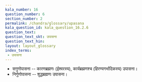 ```yaml
---
kala_number: 16
question_number: 6
section_number: 2
permalink: /chandra/glossary/upasana
kala_question_id: kala_question_16.2.6
question_text: 
question_text_skt: उपासना
question_text_hin: 
layout: layout_glossary
index_terms:
 - उपासना
---
```


<!-- skt-start -->
- सगुणोपासना -- कारणब्रह्मणः (ईश्वरस्य), कार्यब्रह्मणश्च (हिरण्यगर्भादिकस्य) उपासना।
- निर्गुणोपासना -- शुद्धब्रह्मणः उपासना।

<!-- skt-end -->

<!-- eng-start -->
<!-- eng-end -->
